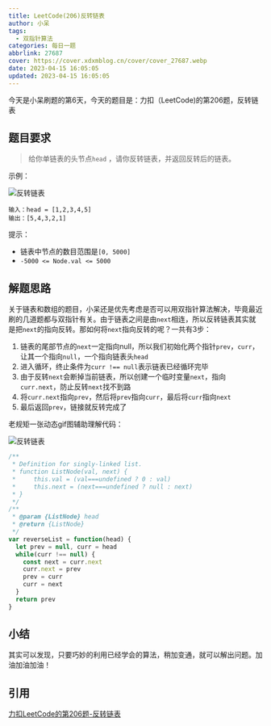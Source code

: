 ```yaml
---
title: LeetCode(206)反转链表
author: 小呆
tags:
  - 双指针算法
categories: 每日一题
abbrlink: 27687
cover: https://cover.xdxmblog.cn/cover/cover_27687.webp
date: 2023-04-15 16:05:05
updated: 2023-04-15 16:05:05
---
```


今天是小呆刷题的第6天，今天的题目是：力扣（LeetCode)的第206题，反转链表

## 题目要求

> 给你单链表的头节点`head` ，请你反转链表，并返回反转后的链表。

<!--more-->

示例：

![反转链表](http://img.xdxmblog.cn/images/image-20230415160636127.png)

```
输入：head = [1,2,3,4,5]
输出：[5,4,3,2,1]
```

提示：

- 链表中节点的数目范围是`[0, 5000]`
- `-5000 <= Node.val <= 5000`

## 解题思路

关于链表和数组的题目，小呆还是优先考虑是否可以用双指针算法解决，毕竟最近刷的几道题都与双指针有关。由于链表之间是由`next`相连，所以反转链表其实就是把`next`的指向反转。那如何将`next`指向反转的呢？一共有3步：

1. 链表的尾部节点的`next`一定指向null，所以我们初始化两个指针`prev`，`curr`，让其一个指向`null`，一个指向链表头`head`
2. 进入循环，终止条件为`curr !== null`表示链表已经循环完毕
3. 由于反转`next`会断掉当前链表，所以创建一个临时变量`next`，指向`curr.next`，防止反转`next`找不到路
4. 将`curr.next`指向`prev`，然后将`prev`指向`curr`，最后将`curr`指向`next`
5. 最后返回`prev`，链接就反转完成了

老规矩一张动态gif图辅助理解代码：

![反转链表](http://img.xdxmblog.cn/images/image-202304150001.gif)

```javascript
/**
 * Definition for singly-linked list.
 * function ListNode(val, next) {
 *     this.val = (val===undefined ? 0 : val)
 *     this.next = (next===undefined ? null : next)
 * }
 */
/**
 * @param {ListNode} head
 * @return {ListNode}
 */
var reverseList = function(head) {
  let prev = null, curr = head
  while(curr !== null) {
    const next = curr.next
    curr.next = prev
    prev = curr
    curr = next
  }
  return prev
}
```

## 小结

其实可以发现，只要巧妙的利用已经学会的算法，稍加变通，就可以解出问题。加油加油加油！

## 引用

[力扣LeetCode的第206题-反转链表](https://leetcode.cn/problems/reverse-linked-list/submissions/)
